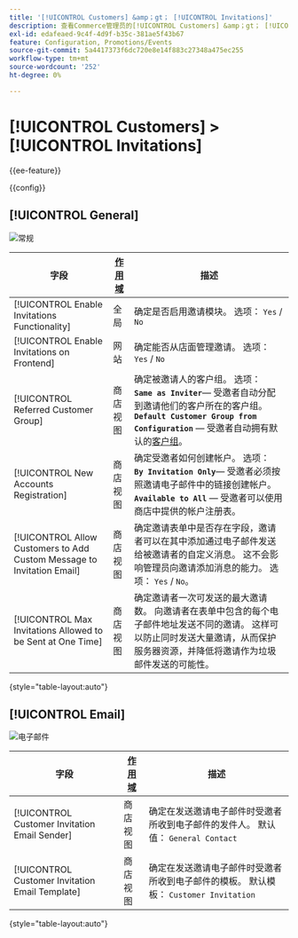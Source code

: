```yaml
---
title: '[!UICONTROL Customers] &amp；gt； [!UICONTROL Invitations]'
description: 查看Commerce管理员的[!UICONTROL Customers] &amp；gt； [!UICONTROL Invitations]页面上的配置设置。
exl-id: edafeaed-9c4f-4d9f-b35c-381ae5f43b67
feature: Configuration, Promotions/Events
source-git-commit: 5a4417373f6dc720e8e14f883c27348a475ec255
workflow-type: tm+mt
source-wordcount: '252'
ht-degree: 0%

---
```


# [!UICONTROL Customers] > [!UICONTROL Invitations]

{{ee-feature}}

{{config}}

## [!UICONTROL General]

![常规](./assets/invitations-general.png)<!-- zoom -->

<!-- [General](https://experienceleague.adobe.com/en/docs/commerce-admin/marketing/promotions/events/invitations#enable-invitations-for-your-store) -->

| 字段 | [作用域](../../getting-started/websites-stores-views.md#scope-settings) | 描述 |
|--- |--- |--- |
| [!UICONTROL Enable Invitations Functionality] | 全局 | 确定是否启用邀请模块。 选项： `Yes` / `No` |
| [!UICONTROL Enable Invitations on Frontend] | 网站 | 确定能否从店面管理邀请。 选项： `Yes` / `No` |
| [!UICONTROL Referred Customer Group] | 商店视图 | 确定被邀请人的客户组。 选项： <br/>**`Same as Inviter`**— 受邀者自动分配到邀请他们的客户所在的客户组。<br/>**`Default Customer Group from Configuration`** — 受邀者自动拥有默认的[客户组](../../customers/customer-groups.md)。 |
| [!UICONTROL New Accounts Registration] | 商店视图 | 确定受邀者如何创建帐户。 选项： <br/>**`By Invitation Only`**— 受邀者必须按照邀请电子邮件中的链接创建帐户。<br/>**`Available to All`** — 受邀者可以使用商店中提供的帐户注册表。 |
| [!UICONTROL Allow Customers to Add Custom Message to Invitation Email] | 商店视图 | 确定邀请表单中是否存在字段，邀请者可以在其中添加通过电子邮件发送给被邀请者的自定义消息。 这不会影响管理员向邀请添加消息的能力。 选项： `Yes` / `No`。 |
| [!UICONTROL Max Invitations Allowed to be Sent at One Time] | 商店视图 | 确定邀请者一次可发送的最大邀请数。 向邀请者在表单中包含的每个电子邮件地址发送不同的邀请。 这样可以防止同时发送大量邀请，从而保护服务器资源，并降低将邀请作为垃圾邮件发送的可能性。 |

{style="table-layout:auto"}

## [!UICONTROL Email]

![电子邮件](./assets/invitations-email.png)<!-- zoom -->

<!-- [Email](https://experienceleague.adobe.com/en/docs/commerce-admin/marketing/promotions/events/invitations#enable-invitations-for-your-store) -->

| 字段 | [作用域](../../getting-started/websites-stores-views.md#scope-settings) | 描述 |
|--- |--- |--- |
| [!UICONTROL Customer Invitation Email Sender] | 商店视图 | 确定在发送邀请电子邮件时受邀者所收到电子邮件的发件人。 默认值： `General Contact` |
| [!UICONTROL Customer Invitation Email Template] | 商店视图 | 确定在发送邀请电子邮件时受邀者所收到电子邮件的模板。 默认模板： `Customer Invitation` |

{style="table-layout:auto"}
